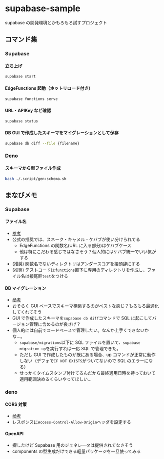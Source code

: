 # supabase-sample

supabase の開発環境とかもろもろ試すプロジェクト

## コマンド集

### Supabase

#### 立ち上げ

```sh
supabase start
```

#### EdgeFunctions 起動（ホットリロード付き）

```sh
supabase functions serve
```

#### URL・APIKey など確認

```sh
supabase status
```

#### DB GUI で作成したスキーマをマイグレーションとして保存

```sh
supabase db diff --file {filename}
```

### Deno

#### スキーマから型ファイル作成

```sh
bash ./.script/gen:schema.sh
```

## まなびメモ

### Supabase

#### ファイル名

- [参考](https://supersoftware.jp/tech/20240226/19414/)
- 公式の推奨では、スネーク・キャメル・ケバブが使い分けられてる
  - EdgeFunctions の関数名(URL に入る部分)はケバブケース
  - 他は特にこだわる感じではなさそう？個人的にはケバブ統一でいい気がする
- (推奨) 関数名でないディレクトリはアンダースコアを接頭辞にする
- (推奨) テストコードは`functions`直下に専用のディレクトリを作成し、ファイル名は接尾辞`test`をつける

#### DB マイグレーション

- [参考](https://zenn.dev/razokulover/articles/db984ebfcf4bf6)
- おそらく GUI ベースでスキーマ構築するのがベストな感じ？もろもろ最適化してくれてそう
- GUI で作成したスキーマを`supabase db diff`コマンドで SQL に起こしてバージョン管理に含めるのが良さげ？
- 個人的には自前でコードベースで管理したい。なんか上手くできないかな…。
  - `supabase/migrations`以下に SQL ファイルを置いて、`supabase migration up`を実行すれば一応 SQL で管理できた。
  - ただし GUI で作成したものが既にある場合、up コマンドが正常に動作しない（デフォで`IF NOT EXISTS`がついてないので SQL のエラーになる）
  - せっかくタイムスタンプ付けてるんだから最終適用日時を持っておいて適用範囲決めるくらいやってほしい…

### deno

#### CORS 対策

- [参考](https://supabase.com/docs/guides/functions/cors)
- レスポンスに`Access-Control-Allow-Origin`ヘッダを設定する

#### OpenAPI

- 探したけど Supabase 用のジェネレータは提供されてなさそう
- components の型生成だけできる軽量パッケージを一旦使ってみる
